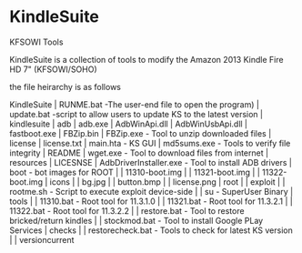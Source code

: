 KindleSuite
===========

KFSOWI Tools


KindleSuite is a collection of tools to modify the Amazon 2013 Kindle Fire HD 7" (KFSOWI/SOHO)

the file heirarchy is as follows

KindleSuite
  | RUNME.bat   -The user-end file to open the program)
  | update.bat  -script to allow users to update KS to the latest version
  | kindlesuite
     | adb
     | adb.exe
     | AdbWinApi.dll
     | AdbWinUsbApi.dll
     | fastboot.exe
     | FBZip.bin
     | FBZip.exe   - Tool to unzip downloaded files
     | license
     | license.txt
     | main.hta    - KS GUI
     | md5sums.exe - Tools to verify file integrity
     | README
     | wget.exe    - Tool to download files from internet
     | resources
        | LICESNSE
        | AdbDriverInstaller.exe  - Tool to install ADB drivers
        | boot     - bot images for ROOT
        |  | 11310-boot.img
        |  | 11321-boot.img
        |  | 11322-boot.img
        | icons
        |  | bg.jpg
        |  | button.bmp
        |  | license.png
        | root
        |  | exploit
        |  | rootme.sh   - Script to execute exploit device-side
        |  | su          - SuperUser Binary
        | tools
        |  | 11310.bat   - Root tool for 11.3.1.0
        |  | 11321.bat   - Root tool for 11.3.2.1
        |  | 11322.bat   - Root tool for 11.3.2.2
        |  | restore.bat - Tool to restore bricked/return kindles
        |  | stockmod.bat - Tool to install Google PLay Services
        | checks
        |  | restorecheck.bat  - Tools to check for latest KS version
        |  | versioncurrent
        
